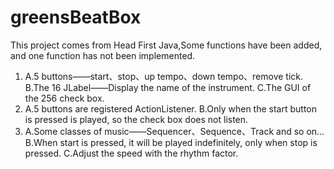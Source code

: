 # greensBeatBox
This project comes from Head First Java,Some functions have been added, and one function has not been implemented.


1.	A.5 buttons——start、stop、up tempo、down tempo、remove tick.
	  B.The 16 JLabel——Display the name of the instrument.
	  C.The GUI of the 256 check box.
2.	A.5 buttons are registered ActionListener.
	  B.Only when the start button is pressed is played, so the check box does not listen.
3.	A.Some classes of music——Sequencer、Sequence、Track and so on...
	  B.When start is pressed, it will be played indefinitely, only when stop is pressed.
	  C.Adjust the speed with the rhythm factor.
